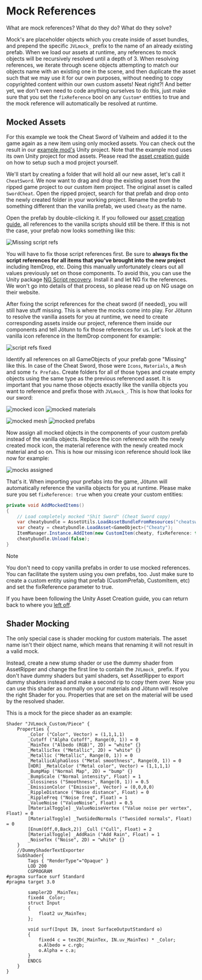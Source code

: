 ﻿# Mock References

What are mock references? What do they do? What do they solve?

Mock's are placeholder objects which you create inside of asset bundles, and prepend the specific `JVLmock_` prefix to the name of an already existing prefab. When we load our assets at runtime, any references to mock objects will be recursively resolved until a depth of 3. When resolving references, we iterate through scene objects attempting to match our objects name with an existing one in the scene, and then duplicate the asset such that we may use it for our own purposes, without needing to copy copyrighted content within our own custom assets! Neat right?! And better yet, we don't even need to code anything ourselves to do this, just make sure that you set the `fixReference` bool on any `Custom*` entities to true and the mock reference will automatically be resolved at runtime.

## Mocked Assets

For this example we took the Cheat Sword of Valheim and added it to the game again as a new item using only mocked assets. You can check out the result in our [example mod's](https://github.com/Valheim-Modding/JotunnModExample) Unity project. Note that the example mod uses its own Unity project for mod assets. Please read the [asset creation guide](asset-creation.md) on how to setup such a mod project yourself.

We'll start by creating a folder that will hold all our new asset, let's call it `CheatSword`. We now want to drag and drop the existing asset from the ripped game project to our custom item project. The original asset is called `SwordCheat`. Open the ripped project, search for that prefab and drop onto the newly created folder in your working project. Rename the prefab to something different than the vanilla prefab, we used `Cheaty` as the name.

Open the prefab by double-clicking it. If you followed our [asset creation guide](asset-creation.md), all references to the vanilla scripts should still be there. If this is not the case, your prefab now looks something like this:

![Missing script refs](../images/data/cheaty_missingrefs.png)

You will have to fix those script references first. Be sure to **always fix the script references for all items that you've brought into the new project** including ItemDrop, etc. Doing this manually unfortunately clears out all values previously set on those components. To avoid this, you can use the Unity package [NG Script recovery](https://assetstore.unity.com/packages/tools/utilities/ng-missing-script-recovery-102272). Install it and let NG fix the references. We won't go into details of that process, so please read up on NG usage on their website.

After fixing the script references for the cheat sword (if needed), you will still have stuff missing. This is where the mocks come into play. For Jötunn to resolve the vanilla assets for you at runtime, we need to create corresponding assets inside our project, reference them inside our components and tell Jötunn to fix those references for us. Let's look at the vanilla icon reference in the ItemDrop component for example:

![script refs fixed](../images/data/cheaty_refsfixed.png)

Identify all references on all GameObjects of your prefab gone "Missing" like this. In case of the Cheat Sword, those were `Icons`, `Materials`, a `Mesh` and some `fx Prefabs`. Create folders for all of those types and create empty objects using the same type as the previous referenced asset. It is important that you name those objects exactly like the vanilla objects you want to reference and prefix those with `JVLmock_`. This is how that looks for our sword:

![mocked icon](../images/data/cheaty_mockicon.png) ![mocked materials](../images/data/cheaty_mockmaterial.png)

![mocked mesh](../images/data/cheaty_mockmesh.png) ![mocked prefabs](../images/data/cheaty_mockprefab.png)

Now assign all mocked objects in the components of your custom prefab instead of the vanilla objects. Replace the icon reference with the newly created mock icon, the material reference with the newly created mock material and so on. This is how our missing icon reference should look like now for example:

![mocks assigned](../images/data/cheaty_mocksassigned.png)

That's it. When importing your prefabs into the game, Jötunn will automatically reference the vanilla objects for you at runtime. Please make sure you set `fixReference: true` when you create your custom entities:

```cs
private void AddMockedItems()
{
    // Load completely mocked "Shit Sword" (Cheat Sword copy)
    var cheatybundle = AssetUtils.LoadAssetBundleFromResources("cheatsword");
    var cheaty = cheatybundle.LoadAsset<GameObject>("Cheaty");
    ItemManager.Instance.AddItem(new CustomItem(cheaty, fixReference: true));
    cheatybundle.Unload(false);
}
```

> [!NOTE]
> You don't need to copy vanilla prefabs in order to use mocked references. You can facilitate the system using you own prefabs, too. Just make sure to create a custom entity using that prefab (CustomPrefab, CustomItem, etc) and set the fixReference parameter to true.

If you have been following the Unity Asset Creation guide, you can return back to where you [left off](asset-creation.md#assetbundle).

## Shader Mocking
The only special case is shader mocking for custom materials.
The asset name isn't their object name, which means that renaming it will not result in a valid mock.

Instead, create a new stump shader or use the dummy shader from AssetRipper and change the first line to contain the `JVLmock_` prefix.
If you don't have dummy shaders but yaml shaders, set AssetRipper to export dummy shaders instead and make a second rip to copy them over.
Now you can use this shader as normally on your materials and Jötunn will resolve the right Shader for you.
Properties that are set on the material will be used by the resolved shader.

This is a mock for the piece shader as an example:

```shaderlab
Shader "JVLmock_Custom/Piece" {
	Properties {
		_Color ("Color", Vector) = (1,1,1,1)
		_Cutoff ("Alpha Cutoff", Range(0, 1)) = 0
		_MainTex ("Albedo (RGB)", 2D) = "white" {}
		_MetallicTex ("Metallic", 2D) = "white" {}
		_Metallic ("Metallic", Range(0, 1)) = 0
		_MetallicAlphaGloss ("Metal smoothness", Range(0, 1)) = 0
		[HDR] _MetalColor ("Metal color", Vector) = (1,1,1,1)
		_BumpMap ("Normal Map", 2D) = "bump" {}
		_BumpScale ("Normal intensity", Float) = 1
		_Glossiness ("Smoothness", Range(0, 1)) = 0.5
		_EmissionColor ("Emissive", Vector) = (0,0,0,0)
		_RippleDistance ("Noise distance", Float) = 0
		_RippleFreq ("Noise freq", Float) = 1
		_ValueNoise ("ValueNoise", Float) = 0.5
		[MaterialToggle] _ValueNoiseVertex ("Value noise per vertex", Float) = 0
		[MaterialToggle] _TwoSidedNormals ("Twosided normals", Float) = 0
		[Enum(Off,0,Back,2)] _Cull ("Cull", Float) = 2
		[MaterialToggle] _AddRain ("Add Rain", Float) = 1
		_NoiseTex ("Noise", 2D) = "white" {}
	}
	//DummyShaderTextExporter
	SubShader{
		Tags { "RenderType"="Opaque" }
		LOD 200
		CGPROGRAM
#pragma surface surf Standard
#pragma target 3.0

		sampler2D _MainTex;
		fixed4 _Color;
		struct Input
		{
			float2 uv_MainTex;
		};
		
		void surf(Input IN, inout SurfaceOutputStandard o)
		{
			fixed4 c = tex2D(_MainTex, IN.uv_MainTex) * _Color;
			o.Albedo = c.rgb;
			o.Alpha = c.a;
		}
		ENDCG
	}
}
```
